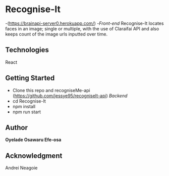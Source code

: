 # Recognise-It 
-(https://brainapi-server0.herokuapp.com/)
-*Front-end*
Recognise-It locates faces in an image; single or multiple, with the use of Claraifai API and also keeps count of the image urls inputted over time.

## Technologies
React

## Getting Started
- Clone this repo and recogniseMe-api (https://github.com/jessye95/recogniseIt-api) *Backend*
- cd Recognise-It 
- npm install
- npm run start

## Author
**Oyelade Osawaru Efe-osa** 

## Acknowledgment
Andrei Neagoie

